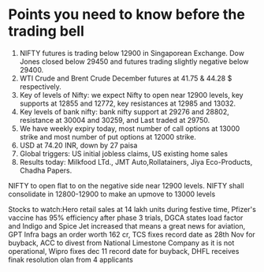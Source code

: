 # Points you need to know before the trading bell
1. NIFTY futures is trading below 12900 in Singaporean Exchange. Dow Jones closed below 29450 and futures trading slightly negative below 29400.
2. WTI Crude and Brent Crude December futures at 41.75 & 44.28 $ respectively. 
3. Key of levels of Nifty: we expect Nifty to open near 12900 levels, key supports at 12855 and 12772, key resistances at 12985 and 13032.
4. Key levels of bank nifty: bank nifty support at 29276 and 28802, resistance at 30004 and 30259, and Last traded at 29750.
5. We have weekly expiry today, most number of call options at 13000 strike and most number of put options at 12000 strike.
6. USD at 74.20 INR, down by 27 paisa
7. Global triggers: US initial jobless claims, US existing home sales
8. Results today: Milkfood LTd., JMT Auto,Rollatainers, Jiya Eco-Products, Chadha Papers.

NIFTY to open flat to on the negative side near 12900 levels. NIFTY shall consolidate in 12800-12900 to make an upmove to 13000 levels

Stocks to watch:Hero retail sales at 14 lakh units during festive time, Pfizer's vaccine has 95% efficiency after phase 3 trials, DGCA states load factor and Indigo and Spice Jet increased that means a great news for aviation, GPT Infra bags an order worth 162 cr, TCS fixes record date as 28th Nov for buyback, ACC to divest from National Limestone Company as it is not operational, Wipro fixes dec 11 record date for buyback, DHFL receives finak resolution olan from 4 applicants 
